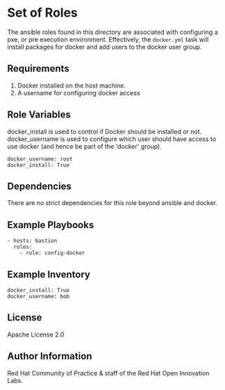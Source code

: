 Set of Roles
============
The ansible roles found in this directory are associated with configuring a pxe, or pre execution environment.
Effectively, the `docker.yml` task will install packages for docker and add users to the docker user group.

Requirements
------------
1. Docker installed on the host machine.
2. A username for configuring docker access

Role Variables
--------------
docker_install is used to control if Docker should be installed or not. docker_username is used to configure which user should have access to use docker (and hence be part of the 'docker' group).

```
docker_username: root
docker_install: True
```

Dependencies
------------
There are no strict dependencies for this role beyond ansible and docker.

Example Playbooks
----------------

```
- hosts: bastion
  roles:
    - role: config-docker
```

Example Inventory
----------------

```
docker_install: True
docker_username: bob
```

License
-------
Apache License 2.0

Author Information
------------------
Red Hat Community of Practice & staff of the Red Hat Open Innovation Labs.
